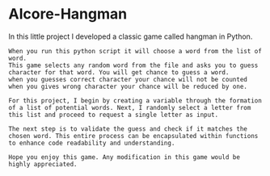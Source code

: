 # AIcore-Hangman

In this little project I developed a classic game called hangman in Python.

    When you run this python script it will choose a word from the list of word. 
    This game selects any random word from the file and asks you to guess character for that word. You will get chance to guess a word. 
    when you guesses correct character your chance will not be counted when you gives wrong character your chance will be reduced by one.

    For this project, I begin by creating a variable through the formation of a list of potential words. Next, I randomly select a letter from this list and proceed to request a single letter as input. 

    The next step is to validate the guess and check if it matches the chosen word. This entire process can be encapsulated within functions to enhance code readability and understanding.

    Hope you enjoy this game. Any modification in this game would be highly appreciated.
    
  
